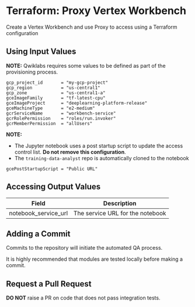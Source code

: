 # Terraform: Proxy Vertex Workbench 

Create a Vertex Workbench and use Proxy to access using a Terraform configuration

## Using Input Values 

__NOTE:__ Qwiklabs requires some values to be defined as part of the provisioning process. 

```
gcp_project_id       = "my-gcp-project"
gcp_region           = "us-central1"
gcp_zone             = "us-central1-a"
gceImageFamily       = "tf-latest-cpu"
gceImageProject      = "deeplearning-platform-release"
gceMachineType       = "e2-medium"
gcrServiceName       = "workbench-service"
gcrRolePermission    = "roles/run.invoker"
gcrMemberPermission  = "allUsers"
```

__NOTE:__ 

* The Jupyter notebook uses a post startup script to update the access control
list. __Do not remove this configuration__.
* The `training-data-analyst` repo is automatically cloned to the notebook 

```
gcePostStartupScript = "Public URL"
```

## Accessing Output Values 

| Field | Description |
|-------|-------------|
| notebook_service_url| The service URL for the notebook |

## Adding a Commit 

Commits to the repository will initiate the automated QA process.

It is highly recommended that modules are tested locally before making a commit.

## Request a Pull Request

__DO NOT__ raise a PR on code that does not pass integration tests.
